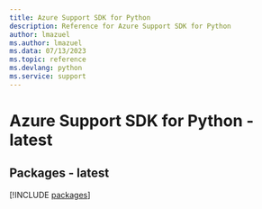 ```yaml
---
title: Azure Support SDK for Python
description: Reference for Azure Support SDK for Python
author: lmazuel
ms.author: lmazuel
ms.data: 07/13/2023
ms.topic: reference
ms.devlang: python
ms.service: support
---
```

# Azure Support SDK for Python - latest
## Packages - latest
[!INCLUDE [packages](support-index.md)]